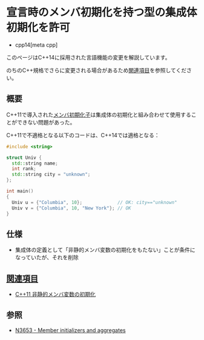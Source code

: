 # 宣言時のメンバ初期化を持つ型の集成体初期化を許可
* cpp14[meta cpp]

<!-- start lang caution -->

このページはC++14に採用された言語機能の変更を解説しています。

のちのC++規格でさらに変更される場合があるため[関連項目](#relative-page)を参照してください。

<!-- last lang caution -->

## 概要
C++11で導入された[メンバ初期化子](/lang/cpp11/non_static_data_member_initializers.md)は集成体の初期化と組み合わせて使用することができない問題があった。

C++11で不適格となる以下のコードは、C++14では適格となる：

```cpp
#include <string>

struct Univ {
  std::string name;
  int rank;
  std::string city = "unknown";
};

int main()
{
  Univ u = {"Columbia", 10};             // OK: city=="unknown"
  Univ v = {"Columbia", 10, "New York"}; // OK
}
```


## 仕様
- 集成体の定義として「非静的メンバ変数の初期化をもたない」ことが条件になっていたが、それを削除


## <a id="relative-page" href="#relative-page">関連項目</a>
- [C++11 非静的メンバ変数の初期化](/lang/cpp11/non_static_data_member_initializers.md)

## 参照
- [N3653 - Member initializers and aggregates](http://www.open-std.org/jtc1/sc22/wg21/docs/papers/2013/n3653.html)

